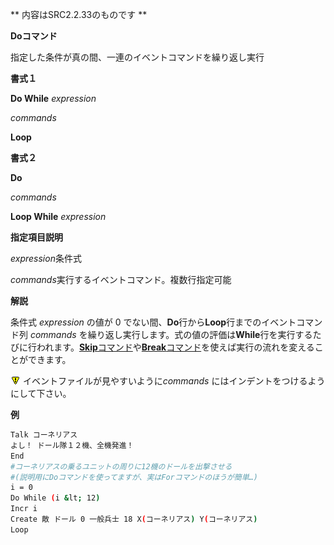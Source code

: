 ** 内容はSRC2.2.33のものです **

**Doコマンド**

指定した条件が真の間、一連のイベントコマンドを繰り返し実行

**書式１**

**Do While** *expression*

*commands*

**Loop**

**書式２**

**Do**

*commands*

**Loop While** *expression*

**指定項目説明**

*expression*条件式

*commands*実行するイベントコマンド。複数行指定可能

**解説**

条件式 *expression* の値が 0 でない間、**Do**行から**Loop**行までのイベントコマンド列 *commands* を繰り返し実行します。式の値の評価は**While**行を実行するたびに行われます。[**Skip**コマンド](Skipコマンド.md)や[**Break**コマンド](Breakコマンド.md)を使えば実行の流れを変えることができます。

![](./images/bm0.gif) イベントファイルが見やすいように*commands* にはインデントをつけるようにして下さい。

**例**
```sh
Talk コーネリアス
よし！ ドール隊１２機、全機発進！
End
#コーネリアスの乗るユニットの周りに12機のドールを出撃させる
#(説明用にDoコマンドを使ってますが、実はForコマンドのほうが簡単…)
i = 0
Do While (i &lt; 12)
Incr i
Create 敵 ドール 0 一般兵士 18 X(コーネリアス) Y(コーネリアス)
Loop
```


